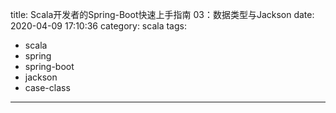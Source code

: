 title: Scala开发者的Spring-Boot快速上手指南 03：数据类型与Jackson
date: 2020-04-09 17:10:36
category: scala
tags:
  - scala
  - spring
  - spring-boot
  - jackson
  - case-class
---
